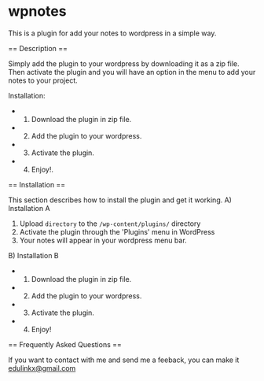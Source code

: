 # wpnotes
This is a plugin for add your notes to wordpress in a simple way.

== Description ==

Simply add the plugin to your wordpress by downloading it as a zip file. Then activate the plugin
and you will have an option in the menu to add your notes to your project.

Installation:

*   1. Download the plugin in zip file.
*   2. Add the plugin to your wordpress.
*   3. Activate the plugin.
*   4. Enjoy!.




== Installation ==

This section describes how to install the plugin and get it working.
A) Installation A

1. Upload `directory` to the `/wp-content/plugins/` directory
2. Activate the plugin through the 'Plugins' menu in WordPress
3. Your notes will appear in your wordpress menu bar.

B) Installation B

*   1. Download the plugin in zip file.
*   2. Add the plugin to your wordpress.
*   3. Activate the plugin.
*   4. Enjoy!

== Frequently Asked Questions ==

  If you want to contact with me and send me a feeback, you can make it edulinkx@gmail.com
